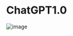 # ChatGPT1.0
![image](https://user-images.githubusercontent.com/85380760/213396796-58e82329-dca0-4476-b69f-114c2ba817c8.png)
